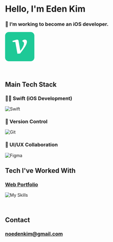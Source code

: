 # Hello, I'm Eden Kim
###  I’m working to become an iOS developer.
[![Velog](https://raw.githubusercontent.com/EdenAppleDev/EdenAppleDev/main/svg/velog.svg?sanitize=true)](https://velog.io/@edenkim/posts)

<br>

## Main Tech Stack

### 🧑‍💻 Swift (iOS Development)
![Swift](https://skillicons.dev/icons?i=swift)

### 🔧 Version Control
![Git](https://skillicons.dev/icons?i=git,github)

### 🎨 UI/UX Collaboration
![Figma](https://skillicons.dev/icons?i=figma)

## Tech I've Worked With 

### [Web Portfolio](https://edenappledev.github.io/WebPortfolio/)
  
![My Skills](https://skillicons.dev/icons?i=html,css,javascript,ps)

<br>

## Contact
### noedenkim@gmail.com
